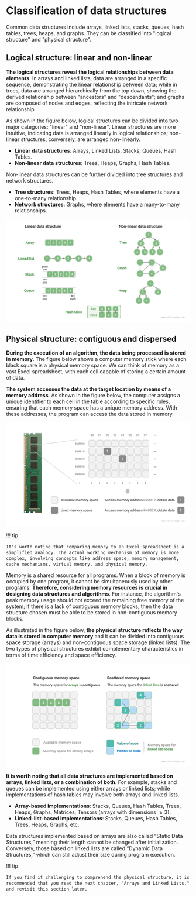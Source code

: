 # Classification of data structures

Common data structures include arrays, linked lists, stacks, queues, hash tables, trees, heaps, and graphs. They can be classified into "logical structure" and "physical structure".

## Logical structure: linear and non-linear

**The logical structures reveal the logical relationships between data elements**. In arrays and linked lists, data are arranged in a specific sequence, demonstrating the linear relationship between data; while in trees, data are arranged hierarchically from the top down, showing the derived relationship between "ancestors" and "descendants"; and graphs are composed of nodes and edges, reflecting the intricate network relationship.

As shown in the figure below, logical structures can be divided into two major categories: "linear" and "non-linear". Linear structures are more intuitive, indicating data is arranged linearly in logical relationships; non-linear structures, conversely, are arranged non-linearly.

- **Linear data structures**: Arrays, Linked Lists, Stacks, Queues, Hash Tables.
- **Non-linear data structures**: Trees, Heaps, Graphs, Hash Tables.

Non-linear data structures can be further divided into tree structures and network structures.

- **Tree structures**: Trees, Heaps, Hash Tables, where elements have a one-to-many relationship.
- **Network structures**: Graphs, where elements have a many-to-many relationships.

![Linear and non-linear data structures](classification_of_data_structure.assets/classification_logic_structure.png)

## Physical structure: contiguous and dispersed

**During the execution of an algorithm, the data being processed is stored in memory**. The figure below shows a computer memory stick where each black square is a physical memory space. We can think of memory as a vast Excel spreadsheet, with each cell capable of storing a certain amount of data.

**The system accesses the data at the target location by means of a memory address**. As shown in the figure below, the computer assigns a unique identifier to each cell in the table according to specific rules, ensuring that each memory space has a unique memory address. With these addresses, the program can access the data stored in memory.

![Memory stick, memory spaces, memory addresses](classification_of_data_structure.assets/computer_memory_location.png)

!!! tip

    It's worth noting that comparing memory to an Excel spreadsheet is a simplified analogy. The actual working mechanism of memory is more complex, involving concepts like address space, memory management, cache mechanisms, virtual memory, and physical memory.

Memory is a shared resource for all programs. When a block of memory is occupied by one program, it cannot be simultaneously used by other programs. **Therefore, considering memory resources is crucial in designing data structures and algorithms**. For instance, the algorithm's peak memory usage should not exceed the remaining free memory of the system; if there is a lack of contiguous memory blocks, then the data structure chosen must be able to be stored in non-contiguous memory blocks.

As illustrated in the figure below, **the physical structure reflects the way data is stored in computer memory** and it can be divided into contiguous space storage (arrays) and non-contiguous space storage (linked lists). The two types of physical structures exhibit complementary characteristics in terms of time efficiency and space efficiency.

![Contiguous space storage and dispersed space storage](classification_of_data_structure.assets/classification_phisical_structure.png)

**It is worth noting that all data structures are implemented based on arrays, linked lists, or a combination of both**. For example, stacks and queues can be implemented using either arrays or linked lists; while implementations of hash tables may involve both arrays and linked lists.

- **Array-based implementations**: Stacks, Queues, Hash Tables, Trees, Heaps, Graphs, Matrices, Tensors (arrays with dimensions $\geq 3$).
- **Linked-list-based implementations**: Stacks, Queues, Hash Tables, Trees, Heaps, Graphs, etc.

Data structures implemented based on arrays are also called “Static Data Structures,” meaning their length cannot be changed after initialization. Conversely, those based on linked lists are called “Dynamic Data Structures,” which can still adjust their size during program execution.

!!! tip

    If you find it challenging to comprehend the physical structure, it is recommended that you read the next chapter, "Arrays and Linked Lists," and revisit this section later.
